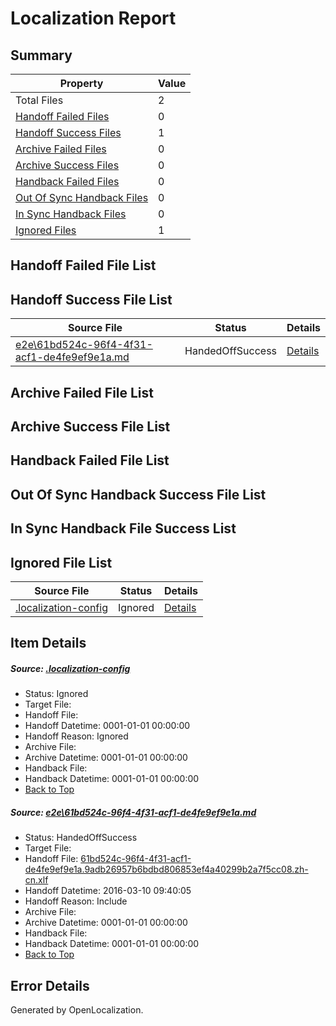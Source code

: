 # <a name='report-top'></a> Localization Report

## Summary
 Property | Value 
 -------- | ----- 
 Total Files | 2
[ Handoff Failed Files ](#handoff-failed-list)| 0
[ Handoff Success Files ](#handoff-success-list)| 1
[ Archive Failed Files ](#archive-failed-list)| 0
[ Archive Success Files ](#archive-success-list)| 0
[ Handback Failed Files ](#handback-failed-list)| 0
[ Out Of Sync Handback Files ](#outofsync-handback-success-list)| 0
[ In Sync Handback Files ](#insync-handback-success-list)| 0
[ Ignored Files ](#ignored-list)| 1

## <a name='handoff-failed-list'></a> Handoff Failed File List

## <a name='handoff-success-list'></a> Handoff Success File List
 Source File | Status | Details 
 ----------- | ------ | ------- 
 [e2e\61bd524c-96f4-4f31-acf1-de4fe9ef9e1a.md](https://github.com/OpenLocalizationTest/oltest/blob/85efb8809d19c22f73bc731728c1e9b81bbdaf51/e2e/61bd524c-96f4-4f31-acf1-de4fe9ef9e1a.md) | HandedOffSuccess | [Details](#06bff9b83ff79bc62547a0d92b110a06caa69fbd1)

## <a name='archive-failed-list'></a> Archive Failed File List

## <a name='archive-success-list'></a> Archive Success File List

## <a name='handback-failed-list'></a> Handback Failed File List

## <a name='outofsync-handback-success-list'></a> Out Of Sync Handback Success File List

## <a name='insync-handback-success-list'></a> In Sync Handback File Success List

## <a name='ignored-list'></a> Ignored File List
 Source File | Status | Details 
 ----------- | ------ | ------- 
 [.localization-config](https://github.com/OpenLocalizationTest/oltest/blob/85efb8809d19c22f73bc731728c1e9b81bbdaf51/.localization-config) | Ignored | [Details](#66aca4b1c2f43b14ec41e0e427345df94af1d5e10)

## Item Details
##### <a name='66aca4b1c2f43b14ec41e0e427345df94af1d5e10'></a> Source: [.localization-config](https://github.com/OpenLocalizationTest/oltest/blob/85efb8809d19c22f73bc731728c1e9b81bbdaf51/.localization-config)
* Status: Ignored
* Target File: 
* Handoff File: 
* Handoff Datetime: 0001-01-01 00:00:00
* Handoff Reason: Ignored
* Archive File: 
* Archive Datetime: 0001-01-01 00:00:00
* Handback File: 
* Handback Datetime: 0001-01-01 00:00:00
* [Back to Top](#report-top)

##### <a name='06bff9b83ff79bc62547a0d92b110a06caa69fbd1'></a> Source: [e2e\61bd524c-96f4-4f31-acf1-de4fe9ef9e1a.md](https://github.com/OpenLocalizationTest/oltest/blob/85efb8809d19c22f73bc731728c1e9b81bbdaf51/e2e/61bd524c-96f4-4f31-acf1-de4fe9ef9e1a.md)
* Status: HandedOffSuccess
* Target File: 
* Handoff File: [61bd524c-96f4-4f31-acf1-de4fe9ef9e1a.9adb26957b6bdbd806853ef4a40299b2a7f5cc08.zh-cn.xlf](https://github.com/OpenLocalizationTestOrg/olhandoff/blob/173dd113f952c186ff0c995cd78e64690cd090f0/ol-handoff/OpenLocalizationTestOrg/oltest.zh-cn/xinjiang/ht/61bd524c-96f4-4f31-acf1-de4fe9ef9e1a.9adb26957b6bdbd806853ef4a40299b2a7f5cc08.zh-cn.xlf)
* Handoff Datetime: 2016-03-10 09:40:05
* Handoff Reason: Include
* Archive File: 
* Archive Datetime: 0001-01-01 00:00:00
* Handback File: 
* Handback Datetime: 0001-01-01 00:00:00
* [Back to Top](#report-top)


## Error Details

Generated by OpenLocalization.
